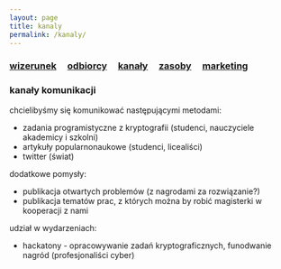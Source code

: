 ```yaml
---
layout: page
title: kanaly
permalink: /kanaly/
---
```



<h3>
    <a href="{{ site.baseurl }}/wizerunek">wizerunek</a> &nbsp; &nbsp;
    <a href="{{ site.baseurl }}/odbiorcy">odbiorcy</a> &nbsp; &nbsp;
    <a href="{{ site.baseurl }}/kanaly">kanały</a> &nbsp; &nbsp;
    <a href="{{ site.baseurl }}/zasoby">zasoby</a> &nbsp; &nbsp;
    <a href="{{ site.baseurl }}/pop">marketing</a> &nbsp; &nbsp;
</h3>

### kanały komunikacji

chcielibyśmy się komunikować następującymi metodami:

<ul>
    <li> zadania programistyczne z kryptografii (studenci, nauczyciele akademicy i szkolni) </li>
    <li> artykuły popularnonaukowe (studenci, licealiści) </li>
    <li> twitter (świat) </li>
</ul>

dodatkowe pomysły:

<ul>
    <li> publikacja otwartych problemów (z nagrodami za rozwiązanie?) </li>
    <li> publikacja tematów prac, z których można by robić magisterki w kooperacji z nami </li>
</ul>

udział w wydarzeniach:
<ul>
    <li> hackatony - opracowywanie zadań kryptograficznych, funodwanie nagród (profesjonaliści cyber) </li>
</ul>
